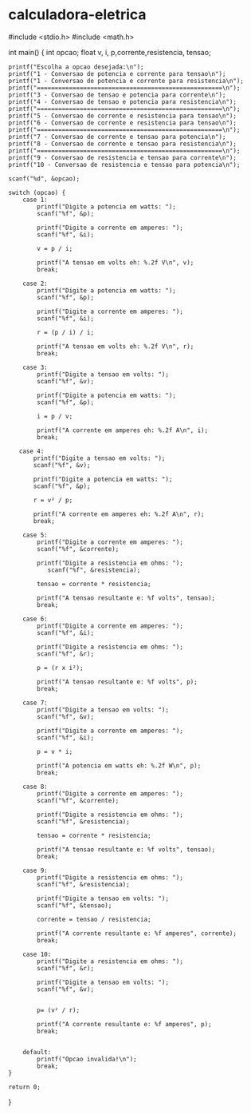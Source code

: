 # calculadora-eletrica
 #include <stdio.h>
#include <math.h>

int main() {
    int opcao;
    float v, i, p,corrente,resistencia, tensao;

    printf("Escolha a opcao desejada:\n");
    printf("1 - Conversao de potencia e corrente para tensao\n");
    printf("1 - Conversao de potencia e corrente para resistencia\n");
    printf("====================================================\n");
    printf("3 - Conversao de tensao e potencia para corrente\n");
    printf("4 - Conversao de tensao e potencia para resistencia\n");
    printf("====================================================\n");
    printf("5 - Conversao de corrente e resistencia para tensao\n");
    printf("6 - Conversao de corrente e resistencia para tensao\n");
    printf("====================================================\n");
    printf("7 - Conversao de corrente e tensao para potencia\n");
    printf("8 - Conversao de corrente e tensao para resistencia\n");
    printf("====================================================\n");
    printf("9 - Conversao de resistencia e tensao para corrente\n");
    printf("10 - Conversao de resistencia e tensao para potencia\n");

    scanf("%d", &opcao);

    switch (opcao) {
        case 1:
            printf("Digite a potencia em watts: ");
            scanf("%f", &p);

            printf("Digite a corrente em amperes: ");
            scanf("%f", &i);

            v = p / i;

            printf("A tensao em volts eh: %.2f V\n", v);
            break;

        case 2:
            printf("Digite a potencia em watts: ");
            scanf("%f", &p);

            printf("Digite a corrente em amperes: ");
            scanf("%f", &i);

            r = (p / i) / i;

            printf("A tensao em volts eh: %.2f V\n", r);
            break;
          
        case 3:
            printf("Digite a tensao em volts: ");
            scanf("%f", &v);

            printf("Digite a potencia em watts: ");
            scanf("%f", &p);

            i = p / v;

            printf("A corrente em amperes eh: %.2f A\n", i);
            break;
            
       case 4:
           printf("Digite a tensao em volts: ");
           scanf("%f", &v);

           printf("Digite a potencia em watts: ");
           scanf("%f", &p);

           r = v² / p;

           printf("A corrente em amperes eh: %.2f A\n", r);
           break;
           
        case 5:
            printf("Digite a corrente em amperes: ");
			scanf("%f", &corrente);
			   
			printf("Digite a resistencia em ohms: ");
			   scanf("%f", &resistencia);
			  
			tensao = corrente * resistencia;
			   
			printf("A tensao resultante e: %f volts", tensao);
			break;

        case 6:
            printf("Digite a corrente em amperes: ");
            scanf("%f", &i);

            printf("Digite a resistencia em ohms: ");
            scanf("%f", &r);

            p = (r x i²);

            printf("A tensao resultante e: %f volts", p);
            break;

        case 7:
            printf("Digite a tensao em volts: ");
            scanf("%f", &v);

            printf("Digite a corrente em amperes: ");
            scanf("%f", &i);

            p = v * i;

            printf("A potencia em watts eh: %.2f W\n", p);
            break;

        case 8:
            printf("Digite a corrente em amperes: ");
            scanf("%f", &corrente);

            printf("Digite a resistencia em ohms: ");
            scanf("%f", &resistencia);

            tensao = corrente * resistencia;

            printf("A tensao resultante e: %f volts", tensao);
            break;

        case 9:
            printf("Digite a resistencia em ohms: ");
            scanf("%f", &resistencia);

            printf("Digite a tensao em volts: ");
            scanf("%f", &tensao);

            corrente = tensao / resistencia;

            printf("A corrente resultante e: %f amperes", corrente);
            break;
            
        case 10:
            printf("Digite a resistencia em ohms: ");
            scanf("%f", &r);

            printf("Digite a tensao em volts: ");
            scanf("%f", &v);

            
            p= (v² / r);

            printf("A corrente resultante e: %f amperes", p);
            break;

          
        default:
            printf("Opcao invalida!\n");
            break;
    }

    return 0;
}


